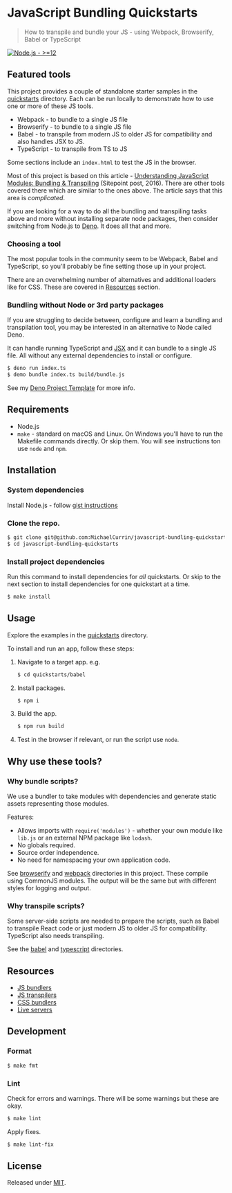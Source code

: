 # JavaScript Bundling Quickstarts
> How to transpile and bundle your JS - using Webpack, Browserify, Babel or TypeScript

[![Node.js - >=12](https://img.shields.io/badge/Node.js->=12-blue?logo=node.js&logoColor=white)](https://nodejs.org)


## Featured tools

This project provides a couple of standalone starter samples in the [quickstarts](/quickstarts/) directory. Each can be run locally to demonstrate how to use one or more of these JS tools.

- Webpack - to bundle to a single JS file
- Browserify - to bundle to a single JS file
- Babel - to transpile from modern JS to older JS for compatibility and also handles JSX to JS.
- TypeScript - to transpile from TS to JS

Some sections include an `index.html` to test the JS in the browser.

Most of this project is based on this article - [Understanding JavaScript Modules: Bundling & Transpiling](https://www.sitepoint.com/javascript-modules-bundling-transpiling/) (Sitepoint post, 2016). There are other tools covered there which are similar to the ones above. The article says that this area is _complicated_.

If you are looking for a way to do all the bundling and transpiling tasks above and more without installing separate node packages, then consider switching from Node.js to [Deno](https://github.com/MichaelCurrin/dev-cheatsheets/tree/master/cheatsheets/javascript/deno/). It does all that and more.

### Choosing a tool

The most popular tools in the community seem to be Webpack, Babel and TypeScript, so you'll probably be fine setting those up in your project.

There are an overwhelming number of alternatives and additional loaders like for CSS. These are covered in [Resources](#resources) section.

### Bundling without Node or 3rd party packages

If you are struggling to decide between, configure and learn a bundling and transpilation tool, you may be interested in an alternative to Node called Deno.

It can handle running TypeScript and [JSX](https://github.com/denoland/deno/pull/3038) and it can bundle to a single JS file. All without any external dependencies to install or configure.

```sh
$ deno run index.ts
$ demo bundle index.ts build/bundle.js
```

See my [Deno Project Template](https://github.com/MichaelCurrin/deno-project-template) for more info.


## Requirements

- Node.js
- `make` - standard on macOS and Linux. On Windows you'll have to run the Makefile commands directly. Or skip them. You will see instructions ton use `node` and `npm`.

## Installation

### System dependencies

Install Node.js - follow [gist instructions](https://gist.github.com/MichaelCurrin/aa1fc56419a355972b96bce23f3bccba)

### Clone the repo.

```sh
$ git clone git@github.com:MichaelCurrin/javascript-bundling-quickstarts.git
$ cd javascript-bundling-quickstarts
```

### Install project dependencies

Run this command to install dependencies for _all_ quickstarts. Or skip to the next section to install dependencies for one quickstart at a time.

```sh
$ make install
```


## Usage

Explore the examples in the [quickstarts](/quickstarts/) directory.

To install and run an app, follow these steps:

1. Navigate to a target app. e.g.
    ```sh
    $ cd quickstarts/babel
    ```
2. Install packages.
    ```sh
    $ npm i
    ```
3. Build the app.
    ```sh
    $ npm run build
    ```
4. Test in the browser if relevant, or run the script use `node`.


## Why use these tools?

### Why bundle scripts?

We use a bundler to take modules with dependencies and generate static assets representing those modules.

Features:

- Allows imports with `require('modules')` - whether your own module like `lib.js` or an external NPM package like `lodash`.
- No globals required.
- Source order independence.
- No need for namespacing your own application code.

See [browserify](/quickstarts/browserify/) and [webpack](/quickstarts/webpack/) directories in this project. These compile using CommonJS modules. The output will be the same but with different styles for logging and output.

### Why transpile scripts?

Some server-side scripts are needed to prepare the scripts, such as Babel to transpile React code or just modern JS to older JS for compatibility. TypeScript also needs transpiling.

See the [babel](/quickstarts/babel/) and [typescript](/quickstarts/typescript) directories.


## Resources

- [JS bundlers](https://michaelcurrin.github.io/dev-resources/resources/javascript/bundlers.html)
- [JS transpilers](https://michaelcurrin.github.io/dev-resources/resources/javascript/transpilers.html)
- [CSS bundlers](https://michaelcurrin.github.io/dev-resources/resources/javascript/css-loaders.html)
- [Live servers](https://gist.github.com/MichaelCurrin/1a6116a4e0918c8468dc7e1a701a5f95)


## Development

### Format

```sh
$ make fmt
```


### Lint

Check for errors and warnings. There will be some warnings but these are okay.

```sh
$ make lint
```

Apply fixes.

```sh
$ make lint-fix
```


## License

Released under [MIT](/LICENSE).
